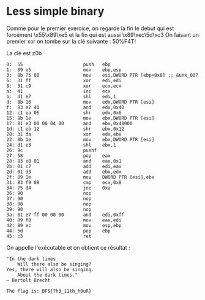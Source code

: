 # Less simple binary


Comme pour le premier exercice, on regarde la fin le début qui est forcément \x55\x89\xe5 et la fin qui est aussi \x89\xec\5d\xc3
On faisant un premier xor on tombe sur la clé suivante : 50%F4T!

La clé est z0b

    0:  55                      push   ebp
    1:  89 e5                   mov    ebp,esp
    3:  8b 75 08                mov    esi,DWORD PTR [ebp+0x8] ;; &unk_007
    6:  31 ff                   xor    edi,edi
    8:  31 c9                   xor    ecx,ecx
    a:  41                      inc    ecx
    b:  d1 e7                   shl    edi,1
    d:  8b 16                   mov    edx,DWORD PTR [esi]
    f:  83 e2 40                and    edx,0x40
    12: c1 ea 06                shr    edx,0x6
    15: 8b 1e                   mov    ebx,DWORD PTR [esi]
    17: 81 e3 00 00 04 00       and    ebx,0x40000
    1d: c1 eb 12                shr    ebx,0x12
    20: 31 da                   xor    edx,ebx
    22: 8b 1e                   mov    ebx,DWORD PTR [esi]
    24: d1 e3                   shl    ebx,1
    26: 9c                      pushf
    27: 58                      pop    eax
    28: 83 e0 01                and    eax,0x1
    2b: 01 c7                   add    edi,eax
    2d: 01 d3                   add    ebx,edx
    2f: 89 1e                   mov    DWORD PTR [esi],ebx
    31: 83 f9 08                cmp    ecx,0x8
    34: 75 d4                   jne    0xa
    36: 90                      nop
    37: 90                      nop
    38: 90                      nop
    39: 90                      nop
    3a: 81 e7 ff 00 00 00       and    edi,0xff
    40: 89 f8                   mov    eax,edi
    42: 89 ec                   mov    esp,ebp
    44: 5d                      pop    ebp
    45: c3                      ret


On appelle l'exécutable et on obtient ce résultat :


    "In the dark times
        Will there also be singing?
    Yes, there will also be singing.
        About the dark times."
    ― Bertolt Brecht
    
    The flag is: BFS{7h3_11th_h0uR}
